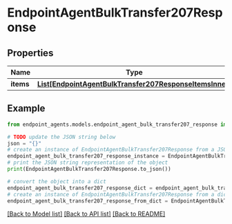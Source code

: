 # EndpointAgentBulkTransfer207Response


## Properties

Name | Type | Description | Notes
------------ | ------------- | ------------- | -------------
**items** | [**List[EndpointAgentBulkTransfer207ResponseItemsInner]**](EndpointAgentBulkTransfer207ResponseItemsInner.md) |  | [optional] 

## Example

```python
from endpoint_agents.models.endpoint_agent_bulk_transfer207_response import EndpointAgentBulkTransfer207Response

# TODO update the JSON string below
json = "{}"
# create an instance of EndpointAgentBulkTransfer207Response from a JSON string
endpoint_agent_bulk_transfer207_response_instance = EndpointAgentBulkTransfer207Response.from_json(json)
# print the JSON string representation of the object
print(EndpointAgentBulkTransfer207Response.to_json())

# convert the object into a dict
endpoint_agent_bulk_transfer207_response_dict = endpoint_agent_bulk_transfer207_response_instance.to_dict()
# create an instance of EndpointAgentBulkTransfer207Response from a dict
endpoint_agent_bulk_transfer207_response_from_dict = EndpointAgentBulkTransfer207Response.from_dict(endpoint_agent_bulk_transfer207_response_dict)
```
[[Back to Model list]](../README.md#documentation-for-models) [[Back to API list]](../README.md#documentation-for-api-endpoints) [[Back to README]](../README.md)


